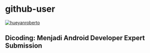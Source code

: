 # github-user
[![hueyanroberto](https://circleci.com/gh/hueyanroberto/github-user.svg?style=svg)](https://circleci.com/gh/hueyanroberto/github-user)


## Dicoding: Menjadi Android Developer Expert Submission
